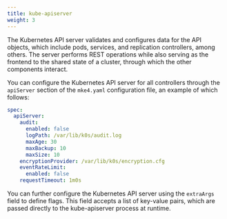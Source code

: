 ```yaml
---
title: kube-apiserver
weight: 3
---
```


The Kubernetes API server validates and configures data for the API objects,
which include pods, services, and replication controllers, among others. The
server performs REST operations while also serving as the frontend to the
shared state of a cluster, through which the other components interact.

You can configure the Kubernetes API server for all controllers through the
`apiServer` section of the `mke4.yaml` configuration file, an example of which
follows:

```yaml
spec:
  apiServer:
    audit:
      enabled: false
      logPath: /var/lib/k0s/audit.log
      maxAge: 30
      maxBackup: 10
      maxSize: 10
    encryptionProvider: /var/lib/k0s/encryption.cfg
    eventRateLimit:
      enabled: false
    requestTimeout: 1m0s
```

You can further configure the Kubernetes API server using the `extraArgs` field
to define flags. This field accepts a list of key-value pairs, which are passed
directly to the kube-apiserver process at runtime.
